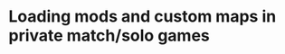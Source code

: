 # Loading mods and custom maps in private match/solo games

<Redirect to="/docs/modding/loading-mods.html" />
